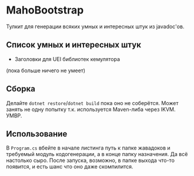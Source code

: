 # MahoBootstrap

Тулкит для генерации всяких умных и интересных штук из javadoc'ов.

## Список умных и интересных штук

- Заголовки для UEI библиотек кемулятора

(пока больше ничего не умеет)

## Сборка

Делайте `dotnet restore`/`dotnet build` пока оно не соберётся. Может занять не одну попытку т.к. используется Maven-либа через IKVM. УМВР.

## Использование

В `Program.cs` вбейте в начале листинга путь к папке жавадоков и требуемый модуль кодогенерации, а в конце папку назначения. Да всё настолько сыро. После запуска, возможно, в папке выхода что-то появится, и есть шанс что оно даже скомпилится.
